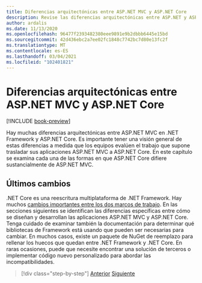 ```yaml
---
title: Diferencias arquitectónicas entre ASP.NET MVC y ASP.NET Core
description: Revise las diferencias arquitectónicas entre ASP.NET y ASP.NET Core.
author: ardalis
ms.date: 11/13/2020
ms.openlocfilehash: 96477f2393482380eee9891e9b2dbbb6445e15bd
ms.sourcegitcommit: 42d436ebc2a7ee02fc1848c7742bc7d80e13fc2f
ms.translationtype: MT
ms.contentlocale: es-ES
ms.lasthandoff: 03/04/2021
ms.locfileid: "102401821"
---
```

# <a name="architectural-differences-between-aspnet-mvc-and-aspnet-core"></a>Diferencias arquitectónicas entre ASP.NET MVC y ASP.NET Core

[!INCLUDE [book-preview](../../../includes/book-preview.md)]

Hay muchas diferencias arquitectónicas entre ASP.NET MVC en .NET Framework y ASP.NET Core. Es importante tener una visión general de estas diferencias a medida que los equipos evalúen el trabajo que supone trasladar sus aplicaciones ASP.NET MVC a ASP.NET Core. En este capítulo se examina cada una de las formas en que ASP.NET Core difiere sustancialmente de ASP.NET MVC.

## <a name="breaking-changes"></a>Últimos cambios

.NET Core es una reescritura multiplataforma de .NET Framework. Hay muchos [cambios importantes entre los dos marcos de trabajo](../../core/compatibility/fx-core.md). En las secciones siguientes se identifican las diferencias específicas entre cómo se diseñan y desarrollan las aplicaciones ASP.NET MVC y ASP.NET Core. Tenga cuidado de examinar también la documentación para determinar qué bibliotecas de Framework está usando que pueden ser necesarias para cambiar. En muchos casos, existe un paquete de NuGet de reemplazo para rellenar los huecos que quedan entre .NET Framework y .NET Core. En raras ocasiones, puede que necesite encontrar una solución de terceros o implementar código nuevo personalizado para abordar las incompatibilidades.

>[!div class="step-by-step"]
>[Anterior](additional-migration-resources.md)
>[Siguiente](app-startup-differences.md)
